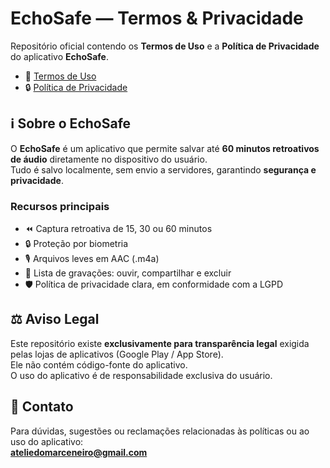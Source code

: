 # EchoSafe — Termos & Privacidade

Repositório oficial contendo os **Termos de Uso** e a **Política de Privacidade**
do aplicativo **EchoSafe**.

- 📄 [Termos de Uso](terms.html)  
- 🔒 [Política de Privacidade](privacy.html)

## ℹ️ Sobre o EchoSafe
O **EchoSafe** é um aplicativo que permite salvar até **60 minutos retroativos de áudio**
diretamente no dispositivo do usuário.  
Tudo é salvo localmente, sem envio a servidores, garantindo **segurança e privacidade**.

### Recursos principais
- ⏪ Captura retroativa de 15, 30 ou 60 minutos  
- 🔒 Proteção por biometria  
- 🎙️ Arquivos leves em AAC (.m4a)  
- 📂 Lista de gravações: ouvir, compartilhar e excluir  
- 🛡️ Política de privacidade clara, em conformidade com a LGPD  

## ⚖️ Aviso Legal
Este repositório existe **exclusivamente para transparência legal** exigida pelas
lojas de aplicativos (Google Play / App Store).  
Ele não contém código-fonte do aplicativo.  
O uso do aplicativo é de responsabilidade exclusiva do usuário.  

## 📧 Contato
Para dúvidas, sugestões ou reclamações relacionadas às políticas ou ao uso do aplicativo:  
**ateliedomarceneiro@gmail.com**
